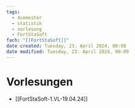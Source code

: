 ```yaml
---
tags:
  - 4semester
  - statistik
  - vorlesung
  - FortStaSoft
fach: "[[FortStaSoft]]"
date created: Tuesday, 23. April 2024, 00:08
date modified: Tuesday, 23. April 2024, 00:09
---
```


# Vorlesungen

- [[FortStaSoft-1.VL-19.04.24]]